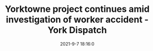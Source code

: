 ---
"title": "Yorktowne project continues amid investigation of worker accident - York Dispatch"
"date": "2021-9-7 18:16:0"
"feed_name": "GOOGLENEWSCONSTRUCTION"
"feed_website": "https://news.google.com/search?q=construction%2Bincident&hl=en-US&gl=US&ceid=US:en"
"feed_rss": "https://news.google.com/rss/search?q=construction%2Bincident&hl=en-US&gl=US&ceid=US:en"
"link": "https://www.yorkdispatch.com/story/news/local/2021/09/07/yorktowne-project-continues-amid-investigation-worker-accident/5753385001/"
"file": "_posts/2021-1-1-f5bba98db8c70f68c3d6e82b11630dcf9959e36a.md"
"accident": "1"
"drilling": "1"
"dead": "0"
"injured": "0"
---